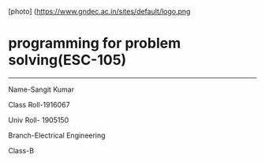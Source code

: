 [photo] (https://www.gndec.ac.in/sites/default/logo.png
# programming for problem solving(ESC-105)
--------------------------
Name-Sangit Kumar

Class Roll-1916067

Univ Roll- 1905150

Branch-Electrical Engineering

Class-B
